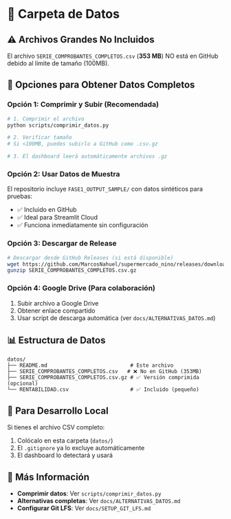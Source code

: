 # 📁 Carpeta de Datos

## ⚠️ Archivos Grandes No Incluidos

El archivo `SERIE_COMPROBANTES_COMPLETOS.csv` (**353 MB**) NO está en GitHub debido al límite de tamaño (100MB).

## 🔧 Opciones para Obtener Datos Completos

### **Opción 1: Comprimir y Subir** (Recomendada)

```bash
# 1. Comprimir el archivo
python scripts/comprimir_datos.py

# 2. Verificar tamaño
# Si <100MB, puedes subirlo a GitHub como .csv.gz

# 3. El dashboard leerá automáticamente archivos .gz
```

### **Opción 2: Usar Datos de Muestra**

El repositorio incluye `FASE1_OUTPUT_SAMPLE/` con datos sintéticos para pruebas:
- ✅ Incluido en GitHub
- ✅ Ideal para Streamlit Cloud
- ✅ Funciona inmediatamente sin configuración

### **Opción 3: Descargar de Release**

```bash
# Descargar desde GitHub Releases (si está disponible)
wget https://github.com/MarcosNahuel/supermercado_nino/releases/download/v1.0/SERIE_COMPROBANTES_COMPLETOS.csv.gz
gunzip SERIE_COMPROBANTES_COMPLETOS.csv.gz
```

### **Opción 4: Google Drive** (Para colaboración)

1. Subir archivo a Google Drive
2. Obtener enlace compartido
3. Usar script de descarga automática (ver `docs/ALTERNATIVAS_DATOS.md`)

## 📊 Estructura de Datos

```
datos/
├── README.md                           # Este archivo
├── SERIE_COMPROBANTES_COMPLETOS.csv   # ❌ No en GitHub (353MB)
├── SERIE_COMPROBANTES_COMPLETOS.csv.gz # ✅ Versión comprimida (opcional)
└── RENTABILIDAD.csv                    # ✅ Incluido (pequeño)
```

## 🚀 Para Desarrollo Local

Si tienes el archivo CSV completo:
1. Colócalo en esta carpeta (`datos/`)
2. El `.gitignore` ya lo excluye automáticamente
3. El dashboard lo detectará y usará

## 📖 Más Información

- **Comprimir datos**: Ver `scripts/comprimir_datos.py`
- **Alternativas completas**: Ver `docs/ALTERNATIVAS_DATOS.md`
- **Configurar Git LFS**: Ver `docs/SETUP_GIT_LFS.md`
